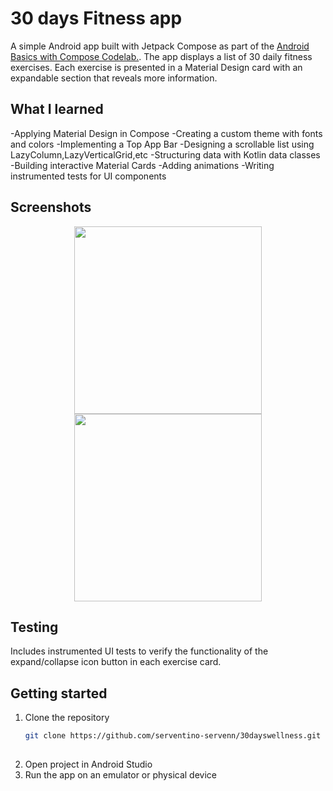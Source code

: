 # 30 days Fitness app
A simple Android app built with Jetpack Compose as part of the [Android Basics with Compose Codelab.](https://developer.android.com/courses/pathways/android-basics-compose-unit-3-pathway-3).
The app displays a list of 30 daily fitness exercises. Each exercise is presented in a Material Design card with an expandable section that reveals more information.

## What I learned
-Applying Material Design in Compose
-Creating a custom theme with fonts and colors
-Implementing a Top App Bar
-Designing a scrollable list using LazyColumn,LazyVerticalGrid,etc
-Structuring data with Kotlin data classes
-Building interactive Material Cards
-Adding animations 
-Writing instrumented tests for UI components

## Screenshots 
<p align="center">
    <img src="https://github.com/user-attachments/assets/b344d69c-1aea-458c-828f-be362ca3446d" width="300"/>
   <img src="https://github.com/user-attachments/assets/fd56afd3-3b89-4348-947e-b6dd52ca8a78" width="300"/>
</p>


## Testing
Includes instrumented UI tests to verify the functionality of the expand/collapse icon button in each exercise card.

## Getting started
1. Clone the repository
   ```bash
   git clone https://github.com/serventino-servenn/30dayswellness.git
    
2. Open project in Android Studio 
3. Run the app on an emulator or physical device 
